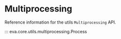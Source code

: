 # Multiprocessing

Reference information for the utils `Multiprocessing` API.

::: eva.core.utils.multiprocessing.Process